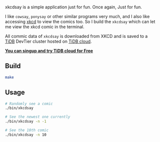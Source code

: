 xkcdsay is a simple application just for fun. Once again, Just for fun.

I like `cowsay`, `ponysay` or other similar programs very much, and I also like accessing [xkcd](https://xkcd.com/) to view the comics too. So I build the `xkcdsay` which can let me view the xkcd comic in the terminal. 

All commic data of `xkcdsay` is downloaded from XKCD and is saved to a [TiDB](https://github.com/pingcap/tidb) DevTier cluster hosted on [TiDB cloud](https://tidbcloud.com/). 

[**You can singup and try TiDB cloud for Free**](https://tidbcloud.com/signup)

## Build

```bash
make
```

## Usage

```bash
# Randomly see a comic 
./bin/xkcdsay 

# See the newest one currently
./bin/xkcdsay -n -1

# See the 10th comic
./bin/xkcdsay -n 10
```